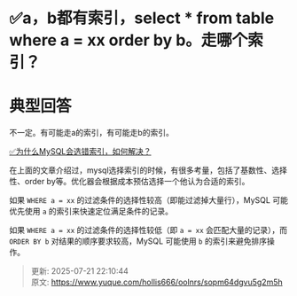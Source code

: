 # ✅a，b都有索引，select * from table where a = xx order by b。走哪个索引？

# 典型回答


不一定。有可能走a的索引，有可能走b的索引。



[✅为什么MySQL会选错索引，如何解决？](https://www.yuque.com/hollis666/oolnrs/ghy5i20ie717exee)



在上面的文章介绍过，mysql选择索引的时候，有很多考量，包括了基数性、选择性、order by等。优化器会根据成本预估选择一个他认为合适的索引。



如果 `WHERE a = xx` 的过滤条件的选择性较高（即能过滤掉大量行），MySQL 可能优先使用 `a` 的索引来快速定位满足条件的记录。  



如果 `WHERE a = xx` 的过滤条件的选择性较低（即 `a = xx` 会匹配大量的记录），而 `ORDER BY b` 对结果的顺序要求较高，MySQL 可能使用 `b` 的索引来避免排序操作。  



> 更新: 2025-07-21 22:10:44  
> 原文: <https://www.yuque.com/hollis666/oolnrs/sopm64dgvu5g2m5h>